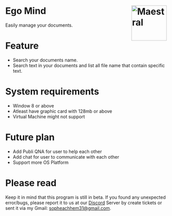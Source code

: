 # Ego Mind <img src="https://static.thenounproject.com/png/1399858-200.png" align="right" title="Maestral" width="110" height="110">
Easily manage your documents.  
# Feature
- Search your documents name.
- Search text in your documents and list all file name that contain specific text.
# System requirements
- Window 8 or above
- Atleast have graphic card with 128mb or above
- Virtual Machine might not support
# Future plan
- Add Publi QNA for user to help each other
- Add chat for user to communicate with each other
- Support more OS Platform
# Please read
Keep it in mind that this program is still in beta. If you found any unexpected error/bugs, please report it to us at our 
[Discord](https://discord.gg/jQebZhZ) Server by create tickets or sent it via my Gmail: sopheachhem31@gmail.com.
